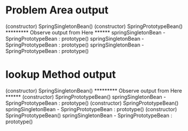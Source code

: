 # Problem Area output

(constructor) SpringSingletonBean()
(constructor) SpringPrototypeBean() 
********* Observe output from Here ******
springSingletonBean - SpringPrototypeBean : prototype() 
springSingletonBean - SpringPrototypeBean : prototype() 
springSingletonBean - SpringPrototypeBean : prototype() 

# lookup Method output

(constructor) SpringSingletonBean()
********* Observe output from Here ******
(constructor) SpringPrototypeBean() 
springSingletonBean - SpringPrototypeBean : prototype() 
(constructor) SpringPrototypeBean() 
springSingletonBean - SpringPrototypeBean : prototype() 
(constructor) SpringPrototypeBean() 
springSingletonBean - SpringPrototypeBean : prototype() 





